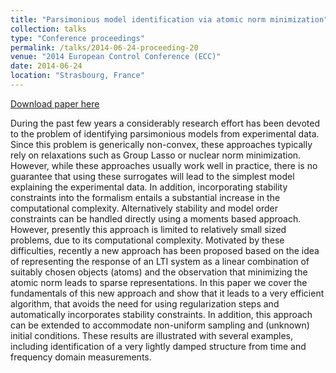 ```yaml
---
title: "Parsimonious model identification via atomic norm minimization"
collection: talks
type: "Conference proceedings"
permalink: /talks/2014-06-24-proceeding-20
venue: "2014 European Control Conference (ECC)"
date: 2014-06-24
location: "Strasbourg, France"
---
```


[Download paper here](https://ieeexplore.ieee.org/document/6862636)

During the past few years a considerably research effort has been devoted to the problem of identifying parsimonious models from experimental data. Since this problem is generically non-convex, these approaches typically rely on relaxations such as Group Lasso or nuclear norm minimization. However, while these approaches usually work well in practice, there is no guarantee that using these surrogates will lead to the simplest model explaining the experimental data. In addition, incorporating stability constraints into the formalism entails a substantial increase in the computational complexity. Alternatively stability and model order constraints can be handled directly using a moments based approach. However, presently this approach is limited to relatively small sized problems, due to its computational complexity. Motivated by these difficulties, recently a new approach has been proposed based on the idea of representing the response of an LTI system as a linear combination of suitably chosen objects (atoms) and the observation that minimizing the atomic norm leads to sparse representations. In this paper we cover the fundamentals of this new approach and show that it leads to a very efficient algorithm, that avoids the need for using regularization steps and automatically incorporates stability constraints. In addition, this approach can be extended to accommodate non-uniform sampling and (unknown) initial conditions. These results are illustrated with several examples, including identification of a very lightly damped structure from time and frequency domain measurements.
